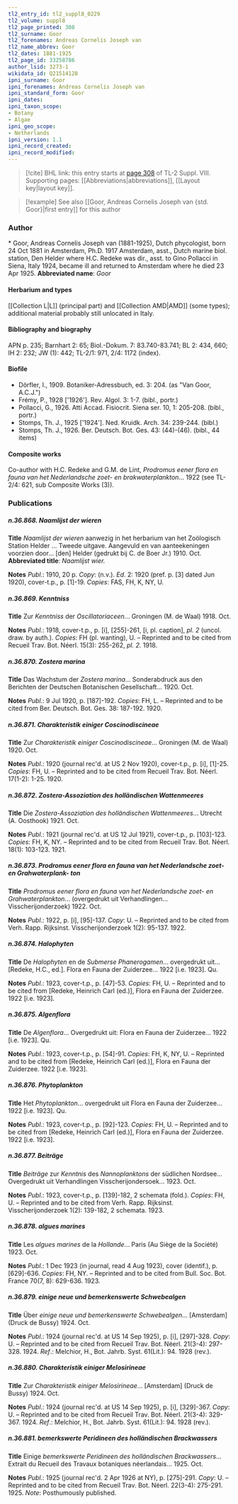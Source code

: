```yaml
---
tl2_entry_id: tl2_suppl8_0229
tl2_volume: suppl8
tl2_page_printed: 308
tl2_surname: Goor
tl2_forenames: Andreas Cornelis Joseph van
tl2_name_abbrev: Goor
tl2_dates: 1881-1925
tl2_page_id: 33258786
author_lsid: 3273-1
wikidata_id: Q21514128
ipni_surname: Goor
ipni_forenames: Andreas Cornelis Joseph van
ipni_standard_form: Goor
ipni_dates: 
ipni_taxon_scope: 
- Botany
- Algae
ipni_geo_scope: 
- Netherlands
ipni_version: 1.1
ipni_record_created: 
ipni_record_modified:
---
```



> [!cite] BHL link: this entry starts at [page 308](https://www.biodiversitylibrary.org/page/33258786) of TL-2 Suppl. VIII.
> Supporting pages: [[Abbreviations|abbreviations]], [[Layout key|layout key]].

> [!example] See also [[Goor, Andreas Cornelis Joseph van {std. Goor}|first entry]] for this author

### Author

\* Goor, Andreas Cornelis Joseph van (1881-1925), Dutch phycologist, born 24 Oct 1881 in Amsterdam, Ph.D. 1917 Amsterdam, asst., Dutch marine biol. station, Den Helder where H.C. Redeke was dir., asst. to Gino Pollacci in Siena, Italy 1924, became ill and returned to Amsterdam where he died 23 Apr 1925. 
**Abbreviated name**: *Goor*

#### Herbarium and types

[[Collection L|L]] (principal part) and [[Collection AMD|AMD]] (some types); additional material probably still unlocated in Italy.

#### Bibliography and biography

APN p. 235; Barnhart 2: 65; Biol.-Dokum. 7: 83.740-83.741; BL 2: 434, 660; IH 2: 232; JW (1): 442; TL-2/1: 971, 2/4: 1172 (index).

#### Biofile

- Dörfler, I., 1909. Botaniker-Adressbuch, ed. 3: 204. (as "Van Goor, A.C.J.")
- Frémy, P., 1928 \['1926'\]. Rev. Algol. 3: 1-7. (bibl., portr.)
- Pollacci, G., 1926. Atti Accad. Fisiocrit. Siena ser. 10, 1: 205-208. (bibl., portr.)
- Stomps, Th. J., 1925 \['1924'\]. Ned. Kruidk. Arch. 34: 239-244. (bibl.)
- Stomps, Th. J., 1926. Ber. Deutsch. Bot. Ges. 43: (44)-(46). (bibl., 44 items)

#### Composite works

Co-author with H.C. Redeke and G.M. de Lint, *Prodromus eener flora en fauna van het Nederlandsche zoet- en brakwaterplankton*... 1922 (see TL-2/4: 621, sub Composite Works (3)).

### Publications

##### n.36.868. Naamlijst der wieren

**Title**
*Naamlijst der wieren* aanwezig in het herbarium van het Zoölogisch Station Helder ... Tweede uitgave. Aangevuld en van aanteekeningen voorzien door... \[den\] Helder (gedrukt bij C. de Boer Jr.) 1910. Oct.
**Abbreviated title**: *Naamlijst wier.*

**Notes**
*Publ*.: 1910, 20 p. *Copy*: (n.v.).
*Ed*. 2: 1920 (pref. p. \[3\] dated Jun 1920), cover-t.p., p. \[1\]-19. *Copies*: FAS, FH, K, NY, U.

##### n.36.869. Kenntniss

**Title**
Zur *Kenntniss* der *Oscillatoriaceen*... Groningen (M. de Waal) 1918. Oct.

**Notes**
*Publ*.: 1918, cover-t.p., p. \[i\], \[255\]-261, \[i, pl. caption\], *pl. 2* (uncol. draw. by auth.).
*Copies*: FH (pl. wanting), U. – Reprinted and to be cited from Recueil Trav. Bot. Néerl. 15(3): 255-262, *pl. 2.* 1918.

##### n.36.870. Zostera marina

**Title**
Das Wachstum der *Zostera marina*... Sonderabdruck aus den Berichten der Deutschen Botanischen Gesellschaft... 1920. Oct.

**Notes**
*Publ*.: 9 Jul 1920, p. \[187\]-192. *Copies*: FH, L. – Reprinted and to be cited from Ber. Deutsch. Bot. Ges. 38: 187-192. 1920.

##### n.36.871. Charakteristik einiger Coscinodiscineae

**Title**
Zur *Charakteristik einiger Coscinodiscineae*... Groningen (M. de Waal) 1920. Oct.

**Notes**
*Publ*.: 1920 (journal rec'd. at US 2 Nov 1920), cover-t.p., p. \[i\], \[1\]-25. *Copies*: FH, U. – Reprinted and to be cited from Recueil Trav. Bot. Néerl. 17(1-2): 1-25. 1920.

##### n.36.872. Zostera-Assoziation des holländischen Wattenmeeres

**Title**
Die *Zostera-Assoziation des holländischen Wattenmeeres*... Utrecht (A. Oosthook) 1921. Oct.

**Notes**
*Publ*.: 1921 (journal rec'd. at US 12 Jul 1921), cover-t.p., p. \[103\]-123. *Copies*: FH, K, NY. – Reprinted and to be cited from Recueil Trav. Bot. Néerl. 18(1): 103-123. 1921.

##### n.36.873. Prodromus eener flora en fauna van het Nederlandsche zoet- en Grahwaterplank- ton

**Title**
*Prodromus eener flora en fauna van het Nederlandsche zoet- en Grahwaterplankton*... (overgedrukt uit Verhandlingen... Visscherijonderzoek) 1922. Oct.

**Notes**
*Publ*.: 1922, p. \[i\], \[95\]-137. *Copy*: U. – Reprinted and to be cited from Verh. Rapp. Rijksinst. Visscherijonderzoek 1(2): 95-137. 1922.

##### n.36.874. Halophyten

**Title**
De *Halophyten* en de *Submerse Phanerogamen*... overgedrukt uit... \[Redeke, H.C., ed.\]. Flora en Fauna der Zuiderzee... 1922 \[i.e. 1923\]. Qu.

**Notes**
*Publ*.: 1923, cover-t.p., p. \[47\]-53. *Copies*: FH, U. – Reprinted and to be cited from \[Redeke, Heinrich Carl (ed.)\], Flora en Fauna der Zuiderzee. 1922 \[i.e. 1923\].

##### n.36.875. Algenflora

**Title**
De *Algenflora*... Overgedrukt uit: Flora en Fauna der Zuiderzee... 1922 \[i.e. 1923\]. Qu.

**Notes**
*Publ*.: 1923, cover-t.p., p. \[54\]-91. *Copies*: FH, K, NY, U. – Reprinted and to be cited from \[Redeke, Heinrich Carl (ed.)\], Flora en Fauna der Zuiderzee. 1922 \[i.e. 1923\].

##### n.36.876. Phytoplankton

**Title**
Het *Phytoplankton*... overgedrukt uit Flora en Fauna der Zuiderzee... 1922 \[i.e. 1923\]. Qu.

**Notes**
*Publ*.: 1923, cover-t.p., p. \[92\]-123. *Copies*: FH, U. – Reprinted and to be cited from \[Redeke, Heinrich Carl (ed.)\], Flora en Fauna der Zuiderzee. 1922 \[i.e. 1923\].

##### n.36.877. Beiträge

**Title**
*Beiträge* zur *Kenntnis* des *Nannoplanktons* der südlichen Nordsee... Overgedrukt uit Verhandlingen Visscherijondersoek... 1923. Oct.

**Notes**
*Publ*.: 1923, cover-t.p., p. \[139\]-182, 2 schemata (fold.). *Copies*: FH, U. – Reprinted and to be cited from Verh. Rapp. Rijksinst. Visscherijonderzoek 1(2): 139-182, 2 schemata. 1923.

##### n.36.878. algues marines

**Title**
Les *algues marines* de la *Hollande*... Paris (Au Siège de la Société) 1923. Oct.

**Notes**
*Publ*.: 1 Dec 1923 (in journal, read 4 Aug 1923), cover (identif.), p. \[629\]-636. *Copies*: FH, NY. – Reprinted and to be cited from Bull. Soc. Bot. France 70(7, 8): 629-636. 1923.

##### n.36.879. einige neue und bemerkenswerte Schwebealgen

**Title**
Über *einige neue und bemerkenswerte Schwebealgen*... \[Amsterdam\] (Druck de Bussy) 1924. Oct.

**Notes**
*Publ*.: 1924 (journal rec'd. at US 14 Sep 1925), p. \[i\], \[297\]-328. *Copy*: U. – Reprinted and to be cited from Recueil Trav. Bot. Néerl. 21(3-4): 297-328. 1924.
*Ref*.: Melchior, H., Bot. Jahrb. Syst. 61(Lit.): 94. 1928 (rev.).

##### n.36.880. Charakteristik einiger Melosirineae

**Title**
Zur *Charakteristik einiger Melosirineae*... \[Amsterdam\] (Druck de Bussy) 1924. Oct.

**Notes**
*Publ*.: 1924 (journal rec'd. at US 14 Sep 1925), p. \[i\], \[329\]-367. *Copy*: U. – Reprinted and to be cited from Recueil Trav. Bot. Néerl. 21(3-4): 329-367. 1924.
*Ref*.: Melchior, H., Bot. Jahrb. Syst. 61(Lit.): 94. 1928 (rev.).

##### n.36.881. bemerkswerte Peridineen des holländischen Brackwassers

**Title**
Einige *bemerkswerte Peridineen des holländischen Brackwassers*... Extrait du Recueil des Travaux botaniques néerlandais... 1925. Oct.

**Notes**
*Publ*.: 1925 (journal rec'd. 2 Apr 1926 at NY), p. \[275\]-291. *Copy*: U. – Reprinted and to be cited from Recueil Trav. Bot. Néerl. 22(3-4): 275-291. 1925.
*Note*: Posthumously published.

